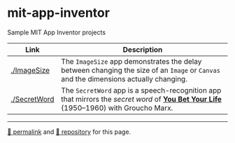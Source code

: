 # mit-app-inventor

Sample MIT App Inventor projects

| Link | Description |
| -- | -- |
[./ImageSize](./ImageSize) | The `ImageSize` app demonstrates the delay between changing the size of an `Image` or `Canvas` and the dimensions actually changing. |
[./SecretWord](./SecretWord) | The `SecretWord` app is a speech-recognition app that mirrors the *secret word* of **[You Bet Your Life](https://en.wikipedia.org/wiki/You_Bet_Your_Life)** (1950&ndash;1960) with Groucho Marx. |

<hr>

[&#128279; permalink](https://psb-david-petty.github.io/mit-app-inventor/) and [&#128297; repository](https://github.com/psb-david-petty/mit-app-inventor/) for this page.
